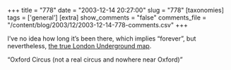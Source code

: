 +++
title = "778"
date = "2003-12-14 20:27:00"
slug = "778"
[taxonomies]
tags = ['general']
[extra]
show_comments = "false"
comments_file = "/content/blog/2003/12/2003-12-14-778-comments.csv"
+++

I’ve no idea how long it’s been there, which implies “forever”, but nevertheless, [the true London Underground map](http://www.craphound.com/images/tubemap.jpg).

<q cite="http://www.craphound.com/images/tubemap.jpg">Oxford Circus (not a real circus and nowhere near Oxford)</q>
